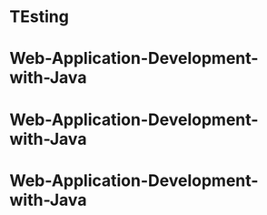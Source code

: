 # TEsting
# Web-Application-Development-with-Java
# Web-Application-Development-with-Java
# Web-Application-Development-with-Java
